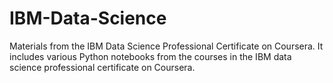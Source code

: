 # IBM-Data-Science
Materials from the IBM Data Science Professional Certificate on Coursera. 
It includes various Python notebooks from the courses in the IBM data science professional certificate on Coursera.
